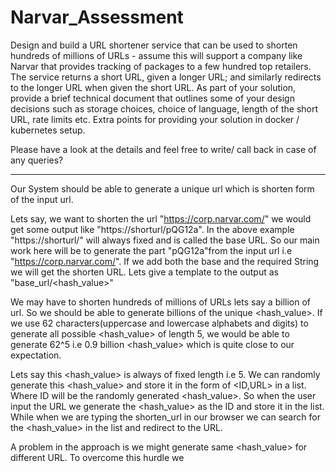 # Narvar_Assessment
Design and build a URL shortener service that can be used to shorten hundreds of millions of URLs - assume this will support a company like Narvar that provides tracking of packages to a few hundred top retailers. The service returns a short URL, given a longer URL; and similarly redirects to the longer URL when given the short URL. As part of your solution, provide a brief technical document that outlines some of your design decisions such as storage choices, choice of language, length of the short URL, rate limits etc. Extra points for providing your solution in docker / kubernetes setup.

Please have a look at the details and feel free to write/ call back in case of any queries?

-------------------------------------------------------------------------------------------------------------------------------------------------------------------

Our System should be able to generate a unique url which is shorten form of the input url.

Lets say, we want to shorten the url "https://corp.narvar.com/" we would get some output like "https://shorturl/pQG12a".
In the above example "https://shorturl/" will always fixed and is called the base URL. So our main work here will be to generate the part "pQG12a"from the           input url i.e "https://corp.narvar.com/".
If we add both the base and the required String we will get the shorten URL. Lets give a template to the output as "base_url/<hash_value>"

We may have to shorten hundreds of millions of URLs lets say a billion of url. So we should be able to generate billions of the unique <hash_value>. If we use
62 characters(uppercase and lowercase alphabets and digits) to generate all possible <hash_value> of length 5, we would be able to generate 62^5 i.e 0.9 billion <hash_value> which is quite close to our expectation. 

Lets say this <hash_value> is always of fixed length i.e 5. We can randomly generate this <hash_value> and store it in the form of <ID,URL> in a list. Where ID will be the randomly generated <hash_value>. So when the user input the URL we generate the <hash_value> as the ID and store it in the list. While when we are typing the shorten_url in our browser we can search for the <hash_value> in the list and redirect to the URL.

A problem in the approach is we might generate same <hash_value> for different URL.
To overcome this hurdle we 

